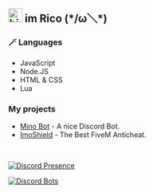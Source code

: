 ## <img src="https://user-images.githubusercontent.com/1303154/88677602-1635ba80-d120-11ea-84d8-d263ba5fc3c0.gif" width="28px" alt="hi"> **im Rico** (\*/ω＼*)

### 🪄 Languages
* JavaScript
* Node.JS
* HTML & CSS
* Lua


### My projects
- [Mino Bot](https://minobot.de/) - A nice Discord Bot. <br />
- [ImoShield](https://dsc.gg/imoshield) - The Best FiveM Anticheat. <br>
<br />



[![Discord Presence](https://lanyard.cnrad.dev/api/865192766727389224)](https://discord.com/users/865192766727389224)







[![Discord Bots](https://top.gg/api/widget/904774036066795541.svg)](https://top.gg/bot/904774036066795541)